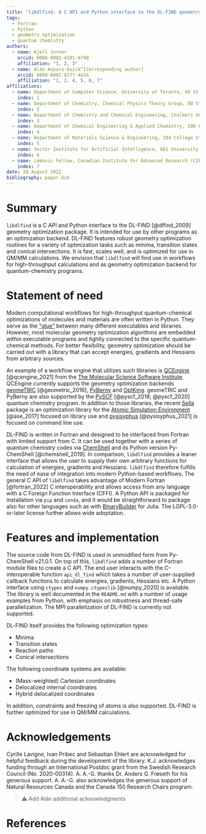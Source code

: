 ```yaml
---
title: "libdlfind: A C API and Python interface to the DL-FIND geometry optimization library"
tags:
  - Fortran
  - Python
  - geometry optimization
  - quantum chemistry
authors:
  - name: Kjell Jorner 
    orcid: 0000-0002-4191-6790
    affiliation: "1, 2, 3"
  - name: Alán Aspuru-Guzik^[Corresponding author]
    orcid: 0000-0002-8277-4434
    affiliation: "1, 2, 4, 5, 6, 7"
affiliations:
  - name: Department of Computer Science, University of Toronto, 40 St. George St, Toronto, Ontario M5S 2E4, Canada
    index: 1
  - name: Department of Chemistry, Chemical Physics Theory Group, 80 St. George St., University of Toronto, Ontario M5S 3H6, Canada
    index: 2
  - name: Department of Chemistry and Chemical Engineering, Chalmers University of Technology, Kemigården 4, SE-41258, Gothenburg, Sweden
    index: 3
  - name: Department of Chemical Engineering & Applied Chemistry, 200 College St., University of Toronto, Ontario M5S 3E5, Canada
    index: 4
  - name: Department of Materials Science & Engineering, 184 College St., University of Toronto, Ontario M5S 3E4, Canada
    index: 5
  - name: Vector Institute for Artificial Intelligence, 661 University Ave. Suite 710, Toronto, Ontario M5G 1M1, Canada
    index: 6
  - name: Lebovic Fellow, Canadian Institute for Advanced Research (CIFAR), 661 University Ave., Toronto, Ontario M5G 1M1, Canada
    index: 7
date: 20 August 2022
bibliography: paper.bib
---
```


# Summary

`libdlfind` is a C API and Python interface to the DL-FIND [@dlfind_2009]
geometry optimization package. It is intended for use by other programs as an
optimization backend. DL-FIND features robust geometry optimization routines for
a variety of optimization tasks such as minima, transition states and conical
intersections. It is fast, scales well, and is optimized for use in QM/MM
calculations. We envision that `libdlfind` will find use in workflows 
for high-throughput calculations and as geometry optimization backend for 
quantum-chemistry programs.

# Statement of need

Modern computational workflows for high-throughput quantum-chemical
optimizations of molecules and materials are often written in Python. They serve
as the ["glue"](https://numpy.org/doc/stable/user/c-info.python-as-glue.html)
between many different executables and libraries. However, most molecular
geometry optimization algorithms are embedded within executable programs and
tightly connected to the specific quantum-chemical methods. For better
flexibility, geometry optimization should be carried out with a library that
can accept energies, gradients and Hessians from arbitrary sources. 

An example of a workflow engine that utilizes such libraries is
[QCEngine](https://github.com/MolSSI/QCEngine) [@qcengine_2021] from the [The
Molecular Science Software Institute](https://molssi.org). QCEngine currently
supports the geometry optimization backends
[geomeTRIC](https://github.com/leeping/geomeTRIC) [@geometric_2016],
[PyBerny](https://github.com/jhrmnn/pyberny) and
[OptKing](https://github.com/psi-rking/optking). geomeTRIC and PyBerny are also
supported by the
[PySCF](https://github.com/pyscf/pyscf/) [@pyscf_2018; @pyscf_2020] quantum
chemistry program. In addition to those libraries, the recent
[Sella](https://github.com/zadorlab/sella) package is an optimization library for
the [Atomic Simulation Environment](https://gitlab.com/ase/ase) [@ase_2017]
focused on library use and
[pysisyphus](https://github.com/eljost/pysisyphus) [@pysisyphus_2021] is focused
on command line use.

DL-FIND is written in Fortran and designed to be interfaced from
Fortran with limited support from C. It can be used together with a series of
quantum chemistry codes via [ChemShell](https://www.chemshell.org) and its
Python version Py-ChemShell [@chemshell_2019]. In comparison, `libdlfind` provides a
leaner interface that allows the user to supply their own arbitrary functions
for calculation of energies, gradients and Hessians. `libdlfind` therefore
fulfills the need of ease of integration into modern Python-based workflows. The
general C API of `libdlfind` takes advantage of Modern Fortran [@fortran_2022] C
interoperability and allows access from any language with a C Foreign Function
Interface (CFFI). A Python API is packaged for installation via `pip` and
`conda`, and it would be straightforward to package also for other languages
such as with [BinaryBuilder](https://binarybuilder.org) for Julia. The
LGPL-3.0-or-later license further allows wide adoptation.

# Features and implementation

The source code from DL-FIND is used in unmodified form from Py-ChemShell
v21.0.1. On top of this, `libdlfind` adds a number of Fortran module files to
create a C API. The end user interacts with the C-interoperable function
`api_dl_find` which takes a number of user-supplied callback functions to
calculate energies, gradients, Hessians etc. A Python interface using `ctypes`
and `numpy.ctypeslib` [@numpy_2020] is available. The library is well documented
in the `README.md` with a number of usage examples from Python, with emphasis on
robustness and thread-safe parallelization. The MPI parallelization of DL-FIND
is currently not supported. 

DL-FIND itself provides the following optimization types:

- Minima
- Transition states
- Reaction paths
- Conical intersections

The following coordinate systems are available:

- (Mass-weighted) Cartesian coordinates
- Delocalized internal coordinates
- Hybrid delocalized coordinates

In addition, constraints and freezing of atoms is also supported. DL-FIND is
further optimized for use in QM/MM calculations.

# Acknowledgements

Cyrille Lavigne, Ivan Pribec and Sebastian Ehlert are acknowledged for
helpful feedback during the development of the library. K.J. acknowledges funding
through an International Postdoc grant from the Swedish Research Council (No.
2020-00314). A. A.-G. thanks Dr. Anders G. Frøseth for his generous support. A.
A.-G. also acknowledges the generous support of Natural Resources Canada and the
Canada 150 Research Chairs program.

> ⚠️ Add Alán additional acknowledgments

# References